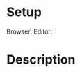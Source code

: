 <!--

Thanks for trying out GhostText and opening this issue!

Before opening an issue for a possible bug,
please make sure you try GhostText in Chrome and Sublime Text.
This is the most common configuration and will help me
understand better where the problem is.

If it works with Sublime Text but not with a third party editor,
please open an issue in their repository.

-->

# Setup

Browser:
Editor: 

# Description
